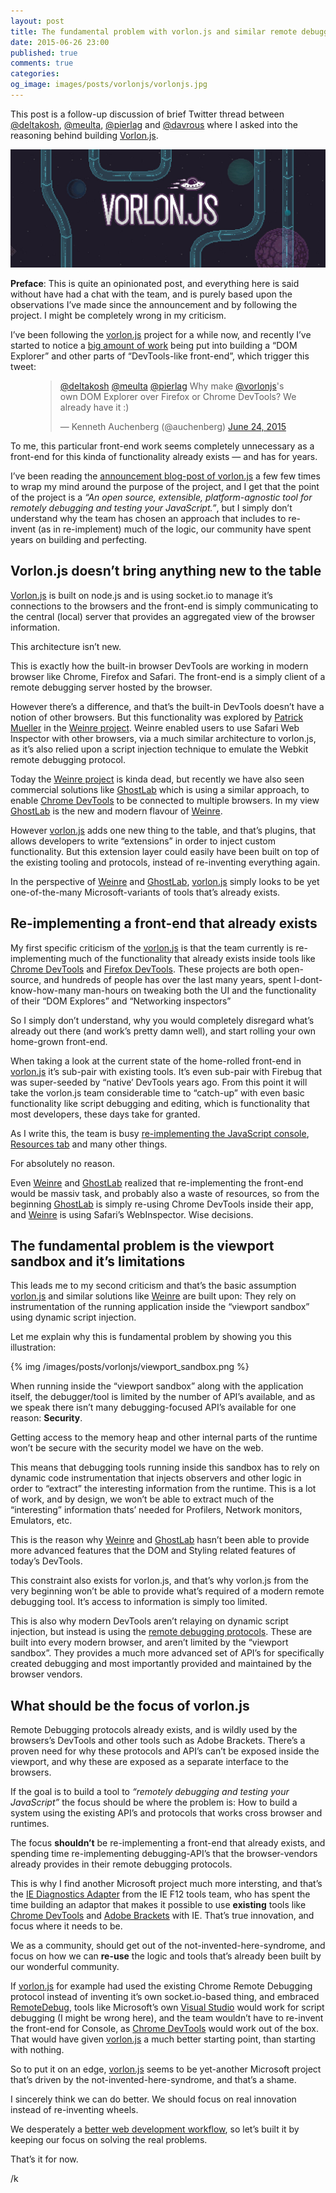 ```yaml
---
layout: post
title: The fundamental problem with vorlon.js and similar remote debugging solutions.
date: 2015-06-26 23:00
published: true
comments: true
categories:
og_image: images/posts/vorlonjs/vorlonjs.jpg
---
```


This post is a follow-up discussion of brief Twitter thread between [@deltakosh](https://twitter.com/deltakosh), [@meulta](https://twitter.com/meulta), [@pierlag](https://twitter.com/pierlag) and [@davrous](https://twitter.com/davrous) where I asked into the reasoning behind building [Vorlon.js](http://vorlonjs.com).

<img src="/static/images/posts/vorlonjs/vorlonjs.jpg" />

**Preface**: This is quite an opinionated post, and everything here is said without have had a chat with the team, and is purely based upon the observations I’ve made since the announcement and by following the project. I might be completely wrong in my criticism.

<!--more-->

I’ve been following the [vorlon.js](http://vorlonjs.com) project for a while now, and recently I’ve started to notice a [big amount of work]() being put into building a “DOM Explorer” and other parts of “DevTools-like front-end”, which trigger this tweet:

<figure>
	<blockquote class=“twitter-tweet” lang=“en”><p lang=“en” dir=“ltr”><a href=“https://twitter.com/deltakosh”>@deltakosh</a> <a href=“https://twitter.com/meulta”>@meulta</a> <a href=“https://twitter.com/pierlag”>@pierlag</a> Why make <a href=“https://twitter.com/VorlonJS”>@vorlonjs</a>&#39;s own DOM Explorer over Firefox or Chrome DevTools? We already have it :)</p>&mdash; Kenneth Auchenberg (@auchenberg) <a href=“https://twitter.com/auchenberg/status/613558197350064129”>June 24, 2015</a></blockquote>
</figure>

To me, this particular front-end work seems completely unnecessary as a front-end for this kinda of functionality already exists — and has for years.

I’ve been reading the [announcement blog-post of vorlon.js](http://blogs.msdn.com/b/eternalcoding/archive/2015/04/30/why-we-made-vorlon-js-and-how-to-use-it-to-debug-your-javascript-remotely.aspx) a few few times to wrap my mind around the purpose of the project, and I get that the point of the project is a *“An open source, extensible, platform-agnostic tool for remotely debugging and testing your JavaScript.”*, but I simply don’t understand why the team has chosen an approach that includes to re-invent (as in re-implement) much of the logic,  our community have spent years on building and perfecting.

## Vorlon.js doesn’t bring anything new to the table
[Vorlon.js](http://vorlonjs.com) is built on node.js and is using socket.io to manage it’s connections to the browsers and the front-end is simply communicating to the central (local) server that provides an aggregated view of the browser information.

This architecture isn’t new.

This is exactly how the built-in browser DevTools are working in modern browser like Chrome, Firefox and Safari. The front-end is a simply client of a remote debugging server hosted by the browser.

However there’s a difference, and that’s the built-in DevTools doesn’t have a notion of other browsers. But this functionality was explored by [Patrick Mueller](https://twitter.com/pmuellr) in the [Weinre project](http://people.apache.org/~pmuellr/weinre-docs/latest/). Weinre enabled users to use Safari Web Inspector with other browsers, via a much similar architecture to vorlon.js, as it’s also relied upon a script injection technique to emulate the Webkit remote debugging protocol.

Today the [Weinre project](http://people.apache.org/~pmuellr/weinre-docs/latest/) is kinda dead, but recently we have also seen commercial solutions like [GhostLab](http://vanamco.com/ghostlab/) which is using a similar approach, to enable [Chrome DevTools](https://developer.chrome.com/devtools) to be connected to multiple browsers. In my view [GhostLab](http://vanamco.com/ghostlab/) is the new and modern flavour of [Weinre](http://people.apache.org/~pmuellr/weinre-docs/latest/).

However [vorlon.js](http://vorlonjs.com) adds one new thing to the table, and that’s plugins, that allows developers to write “extensions” in order to inject custom functionality. But this extension layer could easily have been built on top of the existing tooling and protocols, instead of re-inventing everything again.

In the perspective of [Weinre](http://people.apache.org/~pmuellr/weinre-docs/latest/) and [GhostLab](http://vanamco.com/ghostlab/), [vorlon.js](http://vorlonjs.com) simply looks to be yet one-of-the-many Microsoft-variants of tools that’s already exists.


## Re-implementing a front-end that already exists
My first specific criticism of the [vorlon.js](http://vorlonjs.com) is that the team currently is re-implementing much of the functionality that already exists inside tools like [Chrome DevTools](https://developer.chrome.com/devtools) and [Firefox DevTools](https://developer.mozilla.org/en/docs/Tools). These projects are both open-source, and hundreds of people has over the last many years, spent I-dont-know-how-many man-hours on tweaking both the UI and the functionality of their “DOM Explores” and “Networking inspectors”

So I simply don’t understand, why you would completely disregard what’s already out there (and work’s pretty damn well), and start rolling your own home-grown front-end.

When taking a look at the current state of the home-rolled front-end in [vorlon.js](http://vorlonjs.com) it’s sub-pair with existing tools. It’s even sub-pair with Firebug that was super-seeded by “native’ DevTools years ago. From this point it will take the vorlon.js team considerable time to “catch-up” with even basic functionality like script debugging and editing, which is functionality that most developers, these days take for granted.

As I write this, the team is busy [re-implementing the JavaScript console](https://github.com/MicrosoftDX/Vorlonjs/issues/146), [Resources tab](https://github.com/MicrosoftDX/Vorlonjs/issues/145) and many other things.

For absolutely no reason.

Even [Weinre](http://people.apache.org/~pmuellr/weinre-docs/latest/) and [GhostLab](http://vanamco.com/ghostlab/) realized that re-implementing the front-end would be massiv task, and probably also a waste of resources, so from the beginning [GhostLab](http://vanamco.com/ghostlab/) is simply re-using Chrome DevTools inside their app, and [Weinre](http://people.apache.org/~pmuellr/weinre-docs/latest/) is using Safari’s WebInspector. Wise decisions.

## The fundamental problem is the viewport sandbox and it’s limitations
This leads me to my second criticism and that’s the basic assumption [vorlon.js](http://vorlonjs.com) and similar solutions like [Weinre](http://people.apache.org/~pmuellr/weinre-docs/latest/) are built upon: They rely on instrumentation of the running application inside the “viewport sandbox” using dynamic script injection.

Let me explain why this is fundamental problem by showing you this illustration:

{% img /images/posts/vorlonjs/viewport_sandbox.png %}

When running inside the “viewport sandbox” along with the application itself, the debugger/tool is limited by the number of API’s available, and as we speak there isn’t many debugging-focused API’s available for one reason: **Security**.

Getting access to the memory heap and other internal parts of the runtime won’t be secure with the security model we have on the web.

This means that debugging tools running inside this sandbox has to rely on dynamic code instrumentation that injects observers and other logic in order to “extract” the interesting information from the runtime. This is a lot of work, and by design, we won’t be able to extract much of the “interesting” information thats’ needed for Profilers, Network monitors, Emulators, etc.

This is the reason why [Weinre](http://people.apache.org/~pmuellr/weinre-docs/latest/) and [GhostLab](http://vanamco.com/ghostlab/) hasn’t been able to provide more advanced features that the DOM and Styling related features of today’s DevTools.

This constraint also exists for vorlon.js, and that’s why vorlon.js from the very beginning won’t be able to provide what’s required of a modern remote debugging tool. It’s access to information is simply too limited.

This is also why modern DevTools aren’t relaying on dynamic script injection, but instead is using the [remote debugging protocols](http://remotedebug.org/specifications/). These are built into every modern browser, and aren’t limited by the “viewport sandbox”. They provides a much more advanced set of API’s for specifically created debugging and most importantly provided and maintained by the browser vendors.

## What should be the focus of vorlon.js
Remote Debugging protocols already exists, and is wildly used by the browsers’s DevTools and other tools such as Adobe Brackets. There’s a proven need for why these protocols and API’s can’t be exposed inside the viewport, and why these are exposed as a separate interface to the browsers.

If the goal is to build a tool to *“remotely debugging and testing your JavaScript”* the focus should be where the problem is: How to build a system using the existing API’s and protocols that works cross browser and runtimes.

The focus **shouldn’t** be re-implementing a front-end that already exists, and spending time re-implementing debugging-API’s that the browser-vendors already provides in their remote debugging protocols.

This is why I find another Microsoft project much more intersting, and that’s the [IE Diagnostics Adapter](https://github.com/Microsoft/IEDiagnosticsAdapter) from the IE F12 tools team, who has spent the time building an adaptor that makes it possible to use **existing** tools like [Chrome DevTools](https://developer.chrome.com/devtools) and [Adobe Brackets](http://brackets.io) with IE. That’s true innovation, and focus where it needs to be.

We as a community, should get out of the not-invented-here-syndrome, and focus on how we can **re-use** the logic and tools that’s already been built by our wonderful community.

If [vorlon.js](http://vorlonjs.com) for example had used the existing Chrome Remote Debugging protocol instead of inventing it’s own socket.io-based thing, and embraced [RemoteDebug](https://remotedebug.org), tools like Microsoft’s own [Visual Studio](https://www.visualstudio.com/) would work for script debugging (I might be wrong here), and the team wouldn’t have to re-invent the front-end for Console, as [Chrome DevTools](https://developer.chrome.com/devtools) would work out of the box. That would have given [vorlon.js](http://vorlonjs.com) a much better starting point, than starting with nothing.

So to put it on an edge, [vorlon.js](http://vorlonjs.com) seems to be yet-another Microsoft project that’s driven by the not-invented-here-syndrome, and that’s a shame.

I sincerely think we can do better. We should focus on real innovation instead of re-inventing wheels.

We desperately a [better web development workflow](https://kenneth.io/blog/2013/05/21/our-web-development-workflow-is-completely-broken/), so let’s built it by keeping our focus on solving the real problems.

That’s it for now.

/k
